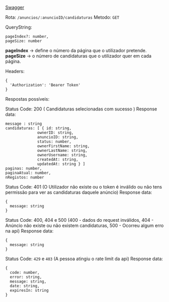 [Swagger](https://portugaljobs.diogomarques.dev/api/docs/static/index.html#/Anúncios/selecionarCandidaturasByAnuncio)

Rota: ```/anuncios/:anuncioID/candidaturas```
Metodo: ```GET```

QueryString:
```
pageIndex?: number, 
pageSize: number
```
**pageIndex** -> define o número da página que o utilizador pretende.
**pageSize** -> o número de candidaturas que o utilizador quer em cada página. 

Headers:
```
{
  'Authorization': 'Bearer Token'
}
```

Respostas possíveis:

Status Code: 200 ( Candidaturas selecionadas com sucesso )
Response data:
```
message : string
candidaturas: [ { id: string,
              ownerID: string,
              anuncioID: string,
              status: number,
              ownerFirstName: string,
              ownerLastName: string,
              ownerUsername: string,
              createdAt: string,
              updatedAt: string } ]
paginas: number,
paginaAtual: number,
nRegistos: number
```

Status Code: 401 (O Utilizador não existe ou o token é inválido ou não tens permissão para ver as candidaturas daquele anúncio)
Response data:
```
{
  message: string
}
```

Status Code: 400, 404 e 500 (400 - dados do request inválidos, 404 - Anúncio não existe ou não existem candidaturas, 500 - Ocorreu algum erro na api)
Response data: 
```
{
  message: string
}
```

Status Code: `429` e `403` (A pessoa atingiu o rate limit da api)
Response data:
```
{
  code: number,
  error: string,
  message: string,
  date: string,
  expiresIn: string
}
``` 